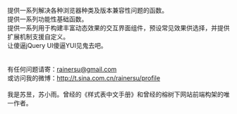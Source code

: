 提供一系列解决各种浏览器种类及版本兼容性问题的函数。<br>
提供一系列功能性基础函数。<br>
提供一系列用于构建丰富动态效果的交互界面组件，预设常见效果供选择，并提供扩展机制支援自定义。<br>
让傻逼jQuery UI傻逼YUI见鬼去吧。<br>
<br>
<br>
有任何问题请寄：<a href='mailto:rainersu@gmail.com'>rainersu@gmail.com</a><br>
或访问我的微博：<a href='http://t.sina.com.cn/rainersu/profile'><a href='http://t.sina.com.cn/rainersu/profile'>http://t.sina.com.cn/rainersu/profile</a></a>
<br>
<br>
我是苏昱，苏小雨。曾经的《样式表中文手册》和曾经的榕树下网站前端构架的唯一作者。<br>
<br>
